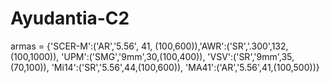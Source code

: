 # Ayudantia-C2

armas = {'SCER-M':('AR','5.56', 41, (100,600)),'AWR':('SR','.300',132,(100,1000)),
         'UPM':('SMG','9mm',30,(100,400)), 'VSV':('SR','9mm',35,(70,100)), 
         'Mi14':('SR','5.56',44,(100,600)), 'MA41':('AR','5.56',41,(100,500))}


